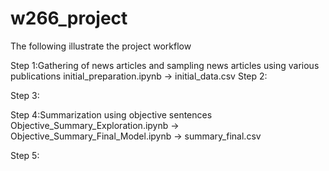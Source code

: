 # w266_project

The following illustrate the project workflow

Step 1:Gathering of news articles and sampling news articles using various publications
initial_preparation.ipynb -> initial_data.csv
Step 2: 

Step 3:

Step 4:Summarization using objective sentences
Objective_Summary_Exploration.ipynb -> Objective_Summary_Final_Model.ipynb -> summary_final.csv

Step 5: 
